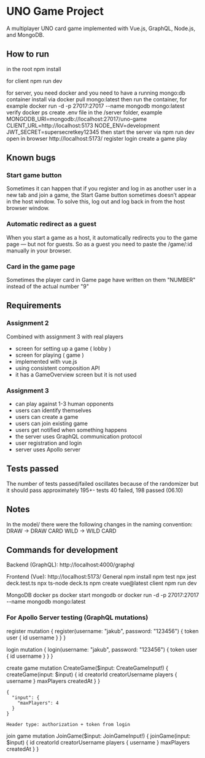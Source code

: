 # UNO Game Project

A multiplayer UNO card game implemented with Vue.js, GraphQL, Node.js, and MongoDB.

## How to run

in the root
  npm install

for client
  npm run dev

for server, you need docker and you need to have a running mongo:db container
install via
  docker pull mongo:latest
then run the container, for example
  docker run -d -p 27017:27017 --name mongodb mongo:latest
verify
  docker ps
create .env file in the /server folder, example
  MONGODB_URI=mongodb://localhost:27017/uno-game
  CLIENT_URL=http://localhost:5173
  NODE_ENV=development
  JWT_SECRET=supersecretkey12345
then start the server via
  npm run dev
open in browser
  http://localhost:5173/
register
login
create a game
play

## Known bugs

### Start game button

Sometimes it can happen that if you register and log in as another user in a new tab and join a game, 
the Start Game button sometimes doesn’t appear in the host window.
To solve this, log out and log back in from the host browser window.

### Automatic redirect as a guest

When you start a game as a host, it automatically redirects you to the game page —
but not for guests.
So as a guest you need to paste the /game/:id manually in your browser.

### Card in the game page

Sometimes the player card in Game page have written on them "NUMBER" instead of the actual number "9"

## Requirements

### Assignment 2

Combined with assignment 3 with real players
- screen for setting up a game ( lobby )
- screen for playing ( game )
- implemented with vue.js
- using consistent composition API
- it has a GameOverview screen but it is not used

### Assignment 3

- can play against 1-3 human opponents
- users can identify themselves
- users can create a game
- users can join existing game
- users get notified when something happens
- the server uses GraphQL communication protocol
- user registration and login
- server uses Apollo server

## Tests passed

The number of tests passed/failed oscillates because of the randomizer but it should pass approximately 195+- tests
40 failed, 198 passed (06.10)

## Notes

In the model/ there were the following changes in the naming convention:
DRAW -> DRAW CARD
WILD -> WILD CARD

## Commands for development

Backend (GraphQL):
  http://localhost:4000/graphql

Frontend (Vue):
  http://localhost:5173/
General
  npm install
  npm test
  npx jest deck.test.ts
  npx ts-node deck.ts
  npm create vue@latest client
  npm run dev

MongoDB
  docker ps
  docker start mongodb
or
  docker run -d -p 27017:27017 --name mongodb mongo:latest

### For Apollo Server testing (GraphQL mutations)

register
    mutation {
      register(username: "jakub", password: "123456") {
        token
        user {
          id
          username
        }
      }
    }

login
    mutation {
      login(username: "jakub", password: "123456") {
        token
        user {
          id
          username
        }
      }
    }

create game
    mutation CreateGame($input: CreateGameInput!) {
      createGame(input: $input) {
        id
        creatorId
        creatorUsername
        players {
          username
        }
        maxPlayers
        createdAt
      }
    }

    {
      "input": {
        "maxPlayers": 4
      }
    }

    Header type: authorization + token from login

join game
    mutation JoinGame($input: JoinGameInput!) {
      joinGame(input: $input) {
        id
        creatorId
        creatorUsername
        players {
          username
        }
        maxPlayers
        createdAt
      }
    }
